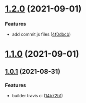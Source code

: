 # [1.2.0](https://github.com/KingThq/webpackBuilderDemo/compare/v1.1.0...v1.2.0) (2021-09-01)


### Features

* add commit js files ([4f0dbcb](https://github.com/KingThq/webpackBuilderDemo/commit/4f0dbcb015fe0fb30d466219dfaec6e207a139a8))



# [1.1.0](https://github.com/KingThq/webpackBuilderDemo/compare/v1.0.1...v1.1.0) (2021-09-01)



## [1.0.1](https://github.com/KingThq/webpackBuilderDemo/compare/14b72b13f22dc0a70362b03e277355f14f479d2f...v1.0.1) (2021-08-31)


### Features

* builder travis ci ([14b72b1](https://github.com/KingThq/webpackBuilderDemo/commit/14b72b13f22dc0a70362b03e277355f14f479d2f))



